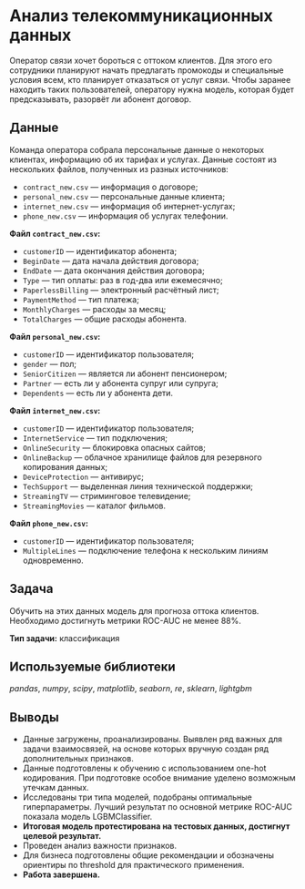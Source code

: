 # Анализ телекоммуникационных данных
Оператор связи хочет бороться с оттоком клиентов. Для этого его сотрудники планируют начать предлагать промокоды и специальные условия всем, кто планирует отказаться от услуг связи. 
Чтобы заранее находить таких пользователей, оператору нужна модель, которая будет предсказывать, разорвёт ли абонент договор. 

## Данные
Команда оператора собрала персональные данные о некоторых клиентах, информацию об их тарифах и услугах. 
Данные состоят из нескольких файлов, полученных из разных источников:
* `contract_new.csv` — информация о договоре;
* `personal_new.csv` — персональные данные клиента;
* `internet_new.csv` — информация об интернет-услугах;
* `phone_new.csv` — информация об услугах телефонии.

**Файл `contract_new.csv`:**
* `customerID` — идентификатор абонента;
* `BeginDate` — дата начала действия договора;
* `EndDate` — дата окончания действия договора;
* `Type` — тип оплаты: раз в год-два или ежемесячно;
* `PaperlessBilling` — электронный расчётный лист;
* `PaymentMethod` — тип платежа;
* `MonthlyCharges` — расходы за месяц;
* `TotalCharges` — общие расходы абонента.

**Файл `personal_new.csv`:**
* `customerID` — идентификатор пользователя;
* `gender` — пол;
* `SeniorCitizen` — является ли абонент пенсионером;
* `Partner` — есть ли у абонента супруг или супруга;
* `Dependents` — есть ли у абонента дети.

**Файл `internet_new.csv`:**
* `customerID` — идентификатор пользователя;
* `InternetService` — тип подключения;
* `OnlineSecurity` — блокировка опасных сайтов;
* `OnlineBackup` — облачное хранилище файлов для резервного копирования данных;
* `DeviceProtection` — антивирус;
* `TechSupport` — выделенная линия технической поддержки;
* `StreamingTV` — стриминговое телевидение;
* `StreamingMovies` — каталог фильмов.

**Файл `phone_new.csv`:**
* `customerID` — идентификатор пользователя;
* `MultipleLines` — подключение телефона к нескольким линиям одновременно.

## Задача
Обучить на этих данных модель для прогноза оттока клиентов. Необходимо достигнуть метрики ROC-AUC не менее 88%.

**Тип задачи:** классификация

## Используемые библиотеки
*pandas*, *numpy*, *scipy*, *matplotlib*, *seaborn*, *re*, *sklearn*, *lightgbm* 

## Выводы
* Данные загружены, проанализированы. Выявлен ряд важных для задачи взаимосвязей, на основе которых вручную создан ряд дополнительных признаков.
* Данные подготовлены к обучению с использованием one-hot кодирования. При подготовке особое внимание уделено возможным утечкам данных. 
* Исследованы три типа моделей, подобраны оптимальные гиперпараметры. Лучший результат по основной метрике ROC-AUC показала модель LGBMClassifier.
* **Итоговая модель протестирована на тестовых данных, достигнут целевой результат.**
* Проведен анализ важности признаков.
* Для бизнеса подготовлены общие рекомендации и обозначены ориентиры по threshold для практического применения.
* **Работа завершена.**